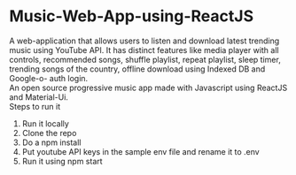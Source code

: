 # Music-Web-App-using-ReactJS
A web-application that allows users to listen and download latest trending music using YouTube API.  It has distinct features like media player with all controls, recommended songs, shuffle playlist, repeat playlist, sleep timer, trending songs of the country, offline download using Indexed DB and Google-o- auth login.\
An open source progressive music app made with Javascript using ReactJS and Material-Ui.\
Steps to run it 

1. Run it locally
2. Clone the repo
3. Do a npm install
4. Put youtube API keys in the sample env file and rename it to .env
5. Run it using npm start
